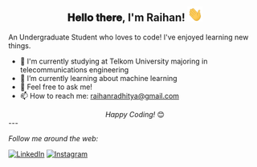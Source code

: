 <div align="center">
<h2> 𝐇𝐞𝐥𝐥𝐨 𝐭𝐡𝐞𝐫𝐞, I'm Raihan! <img src="https://github.com/ABSphreak/ABSphreak/blob/master/gifs/Hi.gif" width="30"></h2>
</div>

An Undergraduate Student who loves to code! I've enjoyed learning new things.

- 🔭 I'm currently studying at Telkom University majoring in telecommunications engineering
- 🌱 I’m currently learning about machine learning
- 💬 Feel free to ask me!
- 📫 How to reach me: raihanradhitya@gmail.com<br>
<div align="center">
<i>Happy Coding!</i> 😊
</div>
---

<i>Follow me around the web:</i><br>

<a href="https://www.linkedin.com/in/raihanradhitya" target="_blank"><img src="https://img.shields.io/badge/LinkedIn-%230077B5.svg?&style=flat-square&logo=linkedin&logoColor=white" alt="LinkedIn"></a>
<a href="https://www.instagram.com/raihan_radhitya" target="_blank"><img src="https://img.shields.io/badge/Instagram-%23E4405F.svg?&style=flat-square&logo=instagram&logoColor=white" alt="Instagram"></a>

</div>
